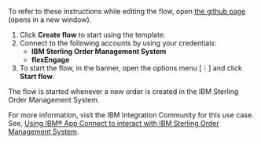 To refer to these instructions while editing the flow, open [the github page](https://github.com/ot4i/app-connect-templates/tree/master/resources/markdown//Create%20a%20pickup%20ready%20order%20event%20through%20flexEngage%20based%20on%20the%20IBM%20Sterling%20Order%20Management%20System%20delivery%20method_instructions.md) (opens in a new window).

1. Click **Create flow** to start using the template.
2. Connect to the following accounts by using your credentials:
   - **IBM Sterling Order Management System** 
   - **flexEngage**
3. To start the flow, in the banner, open the options menu [⋮] and click **Start flow**.

The flow is started whenever a new order is created in the IBM Sterling Order Management System.

For more information, visit the IBM Integration Community for this use case. See, [Using IBM® App Connect to interact with IBM Sterling Order Management System](https://community.ibm.com/community/user/integration/blogs/shamini-arumugam1/2022/06/23/using-ibm-app-connect-with-ibm-sterling-oms).

